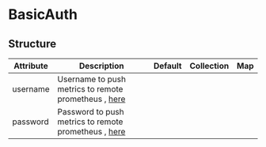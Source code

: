 # BasicAuth 
 

## Structure 
 

| Attribute | Description                                                                                    | Default | Collection | Map  |
| --------- | ---------------------------------------------------------------------------------------------- | ------- | ---------- | ---  |
| username  | Username to push metrics to remote prometheus , [here](SecretKeySelector/SecretKeySelector.md) |         |            |      |
| password  | Password to push metrics to remote prometheus , [here](SecretKeySelector/SecretKeySelector.md) |         |            |      |